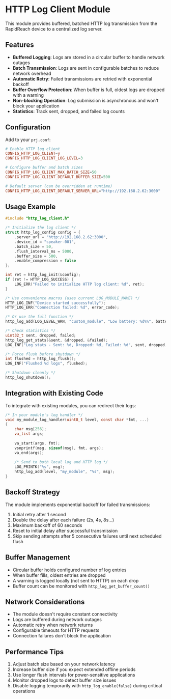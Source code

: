 # HTTP Log Client Module

This module provides buffered, batched HTTP log transmission from the RapidReach device to a centralized log server.

## Features

- **Buffered Logging**: Logs are stored in a circular buffer to handle network outages
- **Batch Transmission**: Logs are sent in configurable batches to reduce network overhead
- **Automatic Retry**: Failed transmissions are retried with exponential backoff
- **Buffer Overflow Protection**: When buffer is full, oldest logs are dropped with a warning
- **Non-blocking Operation**: Log submission is asynchronous and won't block your application
- **Statistics**: Track sent, dropped, and failed log counts

## Configuration

Add to your `prj.conf`:

```conf
# Enable HTTP log client
CONFIG_HTTP_LOG_CLIENT=y
CONFIG_HTTP_LOG_CLIENT_LOG_LEVEL=3

# Configure buffer and batch sizes
CONFIG_HTTP_LOG_CLIENT_MAX_BATCH_SIZE=50
CONFIG_HTTP_LOG_CLIENT_DEFAULT_BUFFER_SIZE=500

# Default server (can be overridden at runtime)
CONFIG_HTTP_LOG_CLIENT_DEFAULT_SERVER_URL="http://192.168.2.62:3000"
```

## Usage Example

```c
#include "http_log_client.h"

/* Initialize the log client */
struct http_log_config config = {
    .server_url = "http://192.168.2.62:3000",
    .device_id = "speaker-001",
    .batch_size = 50,
    .flush_interval_ms = 5000,
    .buffer_size = 500,
    .enable_compression = false
};

int ret = http_log_init(&config);
if (ret != HTTP_LOG_SUCCESS) {
    LOG_ERR("Failed to initialize HTTP log client: %d", ret);
}

/* Use convenience macros (uses current LOG_MODULE_NAME) */
HTTP_LOG_INF("Device started successfully");
HTTP_LOG_ERR("Connection failed: %d", error_code);

/* Or use the full function */
http_log_add(LOG_LEVEL_WRN, "custom_module", "Low battery: %d%%", battery_level);

/* Check statistics */
uint32_t sent, dropped, failed;
http_log_get_stats(&sent, &dropped, &failed);
LOG_INF("Log stats - Sent: %d, Dropped: %d, Failed: %d", sent, dropped, failed);

/* Force flush before shutdown */
int flushed = http_log_flush();
LOG_INF("Flushed %d logs", flushed);

/* Shutdown cleanly */
http_log_shutdown();
```

## Integration with Existing Code

To integrate with existing modules, you can redirect their logs:

```c
/* In your module's log handler */
void my_module_log_handler(uint8_t level, const char *fmt, ...)
{
    char msg[256];
    va_list args;
    
    va_start(args, fmt);
    vsnprintf(msg, sizeof(msg), fmt, args);
    va_end(args);
    
    /* Send to both local log and HTTP log */
    LOG_PRINTK("%s", msg);
    http_log_add(level, "my_module", "%s", msg);
}
```

## Backoff Strategy

The module implements exponential backoff for failed transmissions:

1. Initial retry after 1 second
2. Double the delay after each failure (2s, 4s, 8s...)
3. Maximum backoff of 60 seconds
4. Reset to initial delay after successful transmission
5. Skip sending attempts after 5 consecutive failures until next scheduled flush

## Buffer Management

- Circular buffer holds configured number of log entries
- When buffer fills, oldest entries are dropped
- A warning is logged locally (not sent to HTTP) on each drop
- Buffer count can be monitored with `http_log_get_buffer_count()`

## Network Considerations

- The module doesn't require constant connectivity
- Logs are buffered during network outages
- Automatic retry when network returns
- Configurable timeouts for HTTP requests
- Connection failures don't block the application

## Performance Tips

1. Adjust batch size based on your network latency
2. Increase buffer size if you expect extended offline periods
3. Use longer flush intervals for power-sensitive applications
4. Monitor dropped logs to detect buffer size issues
5. Disable logging temporarily with `http_log_enable(false)` during critical operations
